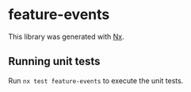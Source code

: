 # feature-events

This library was generated with [Nx](https://nx.dev).

## Running unit tests

Run `nx test feature-events` to execute the unit tests.
